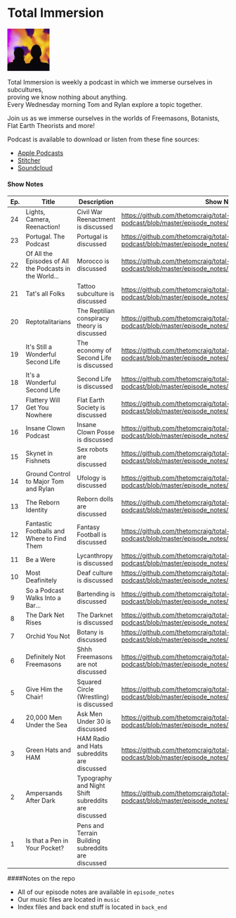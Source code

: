 Total Immersion
===

<img src="https://github.com/thetomcraig/total-immersion-podcast/blob/master/cover.jpg" width="96">

Total Immersion is weekly a podcast in which we immerse ourselves in subcultures,  
proving we know nothing about anything.  
Every Wednesday morning Tom and Rylan explore a topic together.  

Join us as we immerse ourselves in the worlds of Freemasons, Botanists, Flat Earth Theorists and more!  

Podcast is available to download or listen from these fine sources:  
* [Apple Podcasts](https://itunes.apple.com/us/podcast/total-immersion/id1268913004?mt=2)  
* [Stitcher](http://www.stitcher.com/s?fid=159543&refid=stpr)  
* [Soundcloud](https://soundcloud.com/totalimmersionpodcast)  

#### Show Notes  
| Ep. | Title | Description | Show Notes |  
| --- | ----- | ----------- | ---------- |
|  24 | Lights, Camera, Reenaction! | Civil War Reenactment is discussed | https://github.com/thetomcraig/total-immersion-podcast/blob/master/episode_notes/24_renaction.md |
|  23 | Portugal. The Podcast | Portugal is discussed | https://github.com/thetomcraig/total-immersion-podcast/blob/master/episode_notes/23_portugal.md	|
|  22 | Of All the Episodes of All the Podcasts in the World... | Morocco is discussed | https://github.com/thetomcraig/total-immersion-podcast/blob/master/episode_notes/22_morocco.md |
|  21 | Tat's all Folks | Tattoo subculture is discussed | https://github.com/thetomcraig/total-immersion-podcast/blob/master/episode_notes/21_tattoos.md	|
|  20 | Reptotalitarians | The Reptilian conspiracy theory is discussed | https://github.com/thetomcraig/total-immersion-podcast/blob/master/episode_notes/20_retillians.md	|
|  19 | It's Still a Wonderful Second Life | The economy of Second  Life is discussed | https://github.com/thetomcraig/total-immersion-podcast/blob/master/episode_notes/19_second_life_2.md	|
|  18 | It's a Wonderful Second Life | Second Life is discussed | https://github.com/thetomcraig/total-immersion-podcast/blob/master/episode_notes/18_second_life.md	|
|  17 | Flattery Will Get You Nowhere | Flat Earth Society is discussed | https://github.com/thetomcraig/total-immersion-podcast/blob/master/episode_notes/17_flat_earth.md	|
|  16 | Insane Clown Podcast | Insane Clown Posse is discussed | https://github.com/thetomcraig/total-immersion-podcast/blob/master/episode_notes/16_icp.md	|
|  15 | Skynet in Fishnets | Sex robots are discussed | https://github.com/thetomcraig/total-immersion-podcast/blob/master/episode_notes/15_sex_dolls.md	|
|  14 | Ground Control to Major Tom and Rylan | Ufology is discussed | https://github.com/thetomcraig/total-immersion-podcast/blob/master/episode_notes/14_ufology.md	|
|  13 | The Reborn Identity | Reborn dolls are discussed | https://github.com/thetomcraig/total-immersion-podcast/blob/master/episode_notes/13_reborn_dolls.md	|
|  12 | Fantastic Footballs and Where to Find Them | Fantasy Football is discussed | https://github.com/thetomcraig/total-immersion-podcast/blob/master/episode_notes/12_fantasy_football.md	|
|  11 | Be a Were | Lycanthropy is discussed | https://github.com/thetomcraig/total-immersion-podcast/blob/master/episode_notes/ |
|  10 | Most Deafinitely | Deaf culture is discussed | https://github.com/thetomcraig/total-immersion-podcast/blob/master/episode_notes/10_deaf.md |
|   9 | So a Podcast Walks Into a Bar... | Bartending is discussed | https://github.com/thetomcraig/total-immersion-podcast/blob/master/episode_notes/9_bartending.md|
|   8 | The Dark Net Rises | The Darknet is discussed | https://github.com/thetomcraig/total-immersion-podcast/blob/master/episode_notes/8_dark_web.md	|
|   7 | Orchid You Not | Botany is discussed | https://github.com/thetomcraig/total-immersion-podcast/blob/master/episode_notes/7_botany.md |
|   6 | Definitely Not Freemasons | Shhh Freemasons are not discussed | https://github.com/thetomcraig/total-immersion-podcast/blob/master/episode_notes/6_freemasonry.md	|
|   5 | Give Him the Chair! | Squared Circle (Wrestling) is discussed | https://github.com/thetomcraig/total-immersion-podcast/blob/master/episode_notes/5_wrestling.md	|
|   4 | 20,000 Men Under the Sea | Ask Men Under 30 is discussed | https://github.com/thetomcraig/total-immersion-podcast/blob/master/episode_notes/4_ask_men.md	|
|   3 | Green Hats and HAM | HAM Radio and Hats subreddits are discussed | https://github.com/thetomcraig/total-immersion-podcast/blob/master/episode_notes/3_radio.md	|
|   2 | Ampersands After Dark | Typography and Night Shift subreddits are discussed | https://github.com/thetomcraig/total-immersion-podcast/blob/master/episode_notes/2_typography_and_night_shift.md |
|   1 | Is that a Pen in Your Pocket? | Pens and Terrain Building subreddits are discussed | |

####Notes on the repo
* All of our episode notes are available in `episode_notes`
* Our music files are located in `music`
* Index files and back end stuff is located in `back_end`
